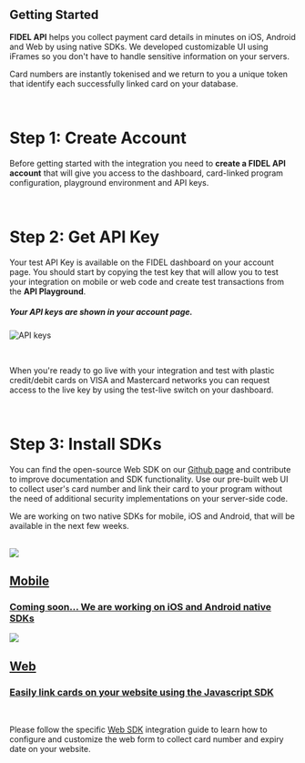 ## Getting Started

**FIDEL API** helps you collect payment card details in minutes on iOS, Android and Web by using native SDKs. We developed customizable UI using iFrames so you don't have to handle sensitive information on your servers.

Card numbers are instantly tokenised and we return to you a unique token that identify each successfully linked card on your database.

<br/>

# Step 1: Create Account
Before getting started with the integration you need to **create a FIDEL API account** that will give you access to the dashboard, card-linked program configuration, playground environment and API keys.  

<br/>

# Step 2: Get API Key
Your test API Key is available on the FIDEL dashboard on your account page. You should start by copying the test key that will allow you to test your integration on mobile or web code and create test transactions from the **API Playground**.

<h5>Your API keys are shown in your account page.</h5>

![API keys](https://docs.fidel.uk/assets/images/api-keys@2x.png "API keys")

<br/>

When you're ready to go live with your integration and test with plastic credit/debit cards on VISA and Mastercard networks you can request access to the live key by using the test-live switch on your dashboard.

<br/>

# Step 3: Install SDKs
You can find the open-source Web SDK on our [Github page](https://github.com/FidelLimited) and contribute to improve documentation and SDK functionality. Use our pre-built web UI to collect user's card number and link their card to your program without the need of additional security implementations on your server-side code.

We are working on two native SDKs for mobile, iOS and Android, that will be available in the next few weeks.

<br/>

<div class="row">
    <div class="column">
        <a href="/gettingstarted" class="content">
            <img src="https://docs.fidel.uk/assets/images/get-started.svg"/>
            <h2>Mobile</h2>
            <h3>Coming soon... We are working on iOS and Android native SDKs</h3>
        </a>
    </div>
    <div class="column">
        <a href="/web" class="content">
            <img src="https://docs.fidel.uk/assets/images/sdk-box.svg"/>
            <h2>Web</h2>
            <h3>Easily link cards on your website using the Javascript SDK</h3>
        </a>
    </div>
</div>

<br/>

Please follow the specific [Web SDK](/web) integration guide to learn how to configure and customize the web form to collect card number and expiry date on your website.
